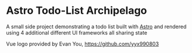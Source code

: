 # Astro Todo-List Archipelago

A small side project demonstrating a todo list built with [Astro](https://astro.build/) and rendered using 4 additional different UI frameworks all sharing state

Vue logo provided by Evan You, https://github.com/yyx990803
